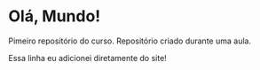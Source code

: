 # Olá, Mundo!
 Pimeiro repositório do curso.
 Repositório criado durante uma aula.
 
 Essa linha eu adicionei diretamente do site!
